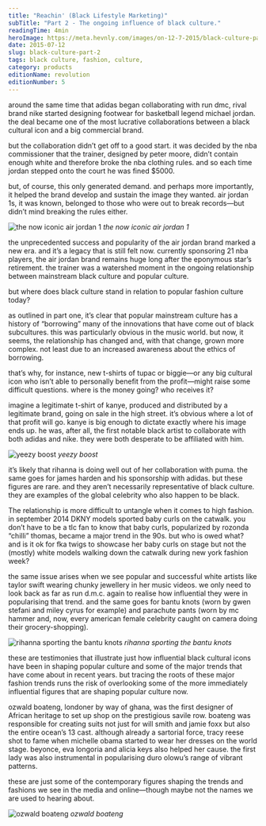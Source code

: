 ```yaml
---
title: "Reachin' (Black Lifestyle Marketing)"
subTitle: "Part 2 - The ongoing influence of black culture."
readingTime: 4min
heroImage: https://meta.hevnly.com/images/on-12-7-2015/black-culture-part-2-nikehero.jpg
date: 2015-07-12
slug: black-culture-part-2
tags: black culture, fashion, culture,
category: products
editionName: revolution
editionNumber: 5
---
```

around the same time that adidas began collaborating with run dmc, rival brand nike started designing footwear for basketball legend michael jordan. the deal became one of the most lucrative collaborations between a black cultural icon and a big commercial brand.

but the collaboration didn’t get off to a good start. it was decided by the nba commissioner that the trainer, designed by peter moore, didn’t contain enough white and therefore broke the nba clothing rules. and so each time jordan stepped onto the court he was fined $5000.

but, of course, this only generated demand. and perhaps more importantly, it helped the brand develop and sustain the image they wanted. air jordan 1s, it was known, belonged to those who were out to break records—but didn’t mind breaking the rules either.

![the now iconic air jordan 1](https://meta.hevnly.com/images/on-12-7-2015/black-culture-part-2-air1.jpg)
*the now iconic air jordan 1*

the unprecedented success and popularity of the air jordan brand marked a new era. and it’s a legacy that is still felt now. currently sponsoring 21 nba players, the air jordan brand remains huge long after the eponymous star’s retirement. the trainer was a watershed moment in the ongoing relationship between mainstream black culture and popular culture.

but where does black culture stand in relation to popular fashion culture today?

as outlined in part one, it’s clear that popular mainstream culture has a history of “borrowing” many of the innovations that have come out of black subcultures. this was particularly obvious in the music world. but now, it seems, the relationship has changed and, with that change, grown more complex. not least due to an increased awareness about the ethics of borrowing.

that’s why, for instance, new t-shirts of tupac or biggie—or any big cultural icon who isn’t able to personally benefit from the profit—might raise some difficult questions. where is the money going? who receives it?

imagine a legitimate t-shirt of kanye, produced and distributed by a legitimate brand, going on sale in the high street. it’s obvious where a lot of that profit will go. kanye is big enough to dictate exactly where his image ends up. he was, after all, the first notable black artist to collaborate with both adidas and nike. they were both desperate to be affiliated with him.

![yeezy boost](https://meta.hevnly.com/images/on-12-7-2015/black-culture-part-2-yeezy.jpg)
*yeezy boost*

it’s likely that rihanna is doing well out of her collaboration with puma. the same goes for james harden and his sponsorship with adidas. but these figures are rare. and they aren’t necessarily representative of black culture. they are examples of the global celebrity who also happen to be black.

The relationship is more difficult to untangle when it comes to high fashion. in september 2014 DKNY models sported baby curls on the catwalk. you don’t have to be a tlc fan to know that baby curls, popularized by rozonda “chilli” thomas, became a major trend in the 90s. but who is owed what? and is it ok for fka twigs to showcase her baby curls on stage but not the (mostly) white models walking down the catwalk during new york fashion week?

the same issue arises when we see popular and successful white artists like taylor swift wearing chunky jewellery in her music videos. we only need to look back as far as run d.m.c. again to realise how influential they were in popularising that trend. and the same goes for bantu knots (worn by gwen stefani and miley cyrus for example) and parachute pants (worn by mc hammer and, now, every american female celebrity caught on camera doing their grocery-shopping).

![rihanna sporting the bantu knots](https://meta.hevnly.com/images/on-12-7-2015/black-culture-part-2-knots.jpg)
*rihanna sporting the bantu knots*

these are testimonies that illustrate just how influential black cultural icons have been in shaping popular culture and some of the major trends that have come about in recent years. but tracing the roots of these major fashion trends runs the risk of overlooking some of the more immediately influential figures that are shaping popular culture now.

ozwald boateng, londoner by way of ghana, was the first designer of African heritage to set up shop on the prestigious savile row. boateng was responsible for creating suits not just for will smith and jamie foxx but also the entire ocean’s 13 cast. although already a sartorial force, tracy reese shot to fame when michelle obama started to wear her dresses on the world stage. beyonce, eva longoria and alicia keys also helped her cause. the first lady was also instrumental in popularising duro olowu’s range of vibrant patterns.

these are just some of the contemporary figures shaping the trends and fashions we see in the media and online—though maybe not the names we are used to hearing about.

![ozwald boateng](https://meta.hevnly.com/images/on-12-7-2015/black-culture-part-2-ozwald.jpg)
*ozwald boateng*
